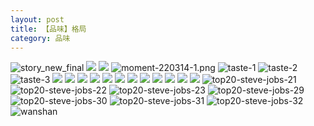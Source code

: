 ```yaml
---
layout: post
title: 【品味】格局
category: 品味
---
```

![story_new_final](http://rbwl8nwm4.hd-bkt.clouddn.com/img/story_new_final_0322.png)
![](http://rc5p5sl4z.hd-bkt.clouddn.com/img/inspire-220510-1.png)
![](http://rc5p5sl4z.hd-bkt.clouddn.com/img/moment-220505-1.png)
![moment-220314-1.png](http://rbwl8nwm4.hd-bkt.clouddn.com/img/moment-220314-1.png)
![taste-1](http://rbwl8nwm4.hd-bkt.clouddn.com/img/taste-1.png)
![taste-2](http://rbwl8nwm4.hd-bkt.clouddn.com/img/taste-2.png)
![taste-3](http://rbwl8nwm4.hd-bkt.clouddn.com/img/taste-3.png)
![](http://rbwl8nwm4.hd-bkt.clouddn.com/img/moment-220324-1.png)
![](http://rbwl8nwm4.hd-bkt.clouddn.com/img/moment-220324-2.png)
![](http://rbwl8nwm4.hd-bkt.clouddn.com/img/moment-220324-3.png)
![](http://rbwl8nwm4.hd-bkt.clouddn.com/img/moment-220324-4.png)
![](http://rbwl8nwm4.hd-bkt.clouddn.com/img/moment-220324-5.png)
![](http://rbwl8nwm4.hd-bkt.clouddn.com/img/moment-220324-6.png)
![](http://rbwl8nwm4.hd-bkt.clouddn.com/img/moment-220324-7.png)
![](http://rbwl8nwm4.hd-bkt.clouddn.com/img/taste-220323-1.png)
![](http://rbwl8nwm4.hd-bkt.clouddn.com/img/taste-220323-2.png)
![](http://rbwl8nwm4.hd-bkt.clouddn.com/img/taste-220323-3.png)
![](http://rbwl8nwm4.hd-bkt.clouddn.com/img/taste-220323-4.png)
![](http://rbwl8nwm4.hd-bkt.clouddn.com/img/taste-220323-5.png)
![top20-steve-jobs-21](http://rbwl8nwm4.hd-bkt.clouddn.com/img/jobs-21.png)
![top20-steve-jobs-22](http://rbwl8nwm4.hd-bkt.clouddn.com/img/jobs-22.png)
![top20-steve-jobs-23](http://rbwl8nwm4.hd-bkt.clouddn.com/img/jobs-23.png)
![top20-steve-jobs-29](http://rbwl8nwm4.hd-bkt.clouddn.com/img/jobs-29.png)
![top20-steve-jobs-30](http://rbwl8nwm4.hd-bkt.clouddn.com/img/jobs-30.png)
![top20-steve-jobs-31](http://rbwl8nwm4.hd-bkt.clouddn.com/img/jobs-31.png)
![top20-steve-jobs-32](http://rbwl8nwm4.hd-bkt.clouddn.com/img/jobs-32.png)
![wanshan](http://rbwl8nwm4.hd-bkt.clouddn.com/img/wanshan.png)



  




